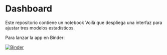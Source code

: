 # Dashboard 

Este repositorio contiene un notebook Voilà que despliega una interfaz para ajustar tres modelos estadísticos.

Para lanzar la app en Binder:

[![Binder](https://mybinder.org/badge_logo.svg)](https://mybinder.org/v2/gh/chelo-towerss/Proyecto_PA/main?urlpath=voila%2Frender%2Ffrontend.ipynb)
